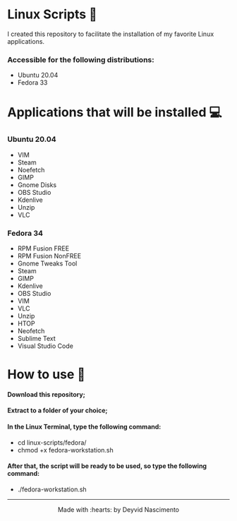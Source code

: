 # Linux Scripts :pushpin:

I created this repository to facilitate the installation of my favorite Linux applications.

### Accessible for the following distributions:

* Ubuntu 20.04
* Fedora 33

# Applications that will be installed :computer:

### Ubuntu 20.04
* VIM
* Steam
* Noefetch
* GIMP
* Gnome Disks
* OBS Studio
* Kdenlive
* Unzip
* VLC

### Fedora 34

* RPM Fusion FREE
* RPM Fusion NonFREE
* Gnome Tweaks Tool
* Steam
* GIMP
* Kdenlive
* OBS Studio
* VIM
* VLC
* Unzip
* HTOP
* Neofetch
* Sublime Text
* Visual Studio Code

# How to use :rocket:

#### Download this repository;
#### Extract to a folder of your choice;
#### In the Linux Terminal, type the following command:
* cd linux-scripts/fedora/
* chmod +x fedora-workstation.sh
#### After that, the script will be ready to be used, so type the following command:
* ./fedora-workstation.sh 

---

<p align="center">Made with :hearts: by Deyvid Nascimento</p>
